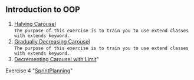 ## Introduction to OOP
1. [Halving Carousel](https://github.com/pp8a/Java_Basics_ENG/tree/main/OOP/halving-carousel) <br/> ```The purpose of this exercise is to train you to use extend classes with extends keyword.```
2. [Gradually Decreasing Carousel](https://github.com/pp8a/Java_Basics_ENG/tree/main/OOP/gradually-decreasing-carousel) <br/> ```The purpose of this exercise is to train you to use extend classes with extends keyword.```
3. [Decrementing Carousel with Limit](https://github.com/pp8a/Java_Basics_ENG/tree/main/OOP/decrementing-carousel-with-limit)"

Exercise 4 "[SprintPlanning](https://github.com/pp8a/Java_Basics_ENG/tree/main/OOP/sprint-planning)"
